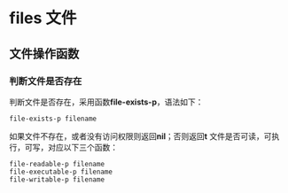 # files 文件

## 文件操作函数

### 判断文件是否存在
判断文件是否存在，采用函数**file-exists-p**，语法如下：
```elisp
file-exists-p filename
```
如果文件不存在，或者没有访问权限则返回**nil**；否则返回**t**
文件是否可读，可执行，可写，对应以下三个函数：
```
file-readable-p filename
file-executable-p filename
file-writable-p filename
```
